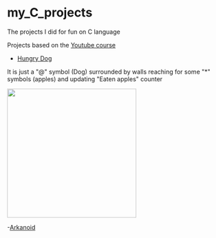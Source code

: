 # my_C_projects
The projects I did for fun on C language

Projects based on the [Youtube course](https://www.youtube.com/playlist?list=PLBOPkQsFLCR2DWRY74L03FmbRtz_Yy73_ "YouTube course")

- [Hungry Dog](https://github.com/shvetsovart/my_C_projects/blob/main/hungry_dog.c "Hungry Dog")

It is just a "@" symbol (Dog) surrounded by walls reaching for some "\*" symbols (apples) and updating "Eaten apples" counter

<img src="https://github.com/shvetsovart/my_C_projects/blob/main/media/2022-01-01%2014-35-57.gif" width="300" /> 

-[Arkanoid](https://github.com/shvetsovart/my_C_projects/blob/main/arkanoid.c "Arkanoid")

